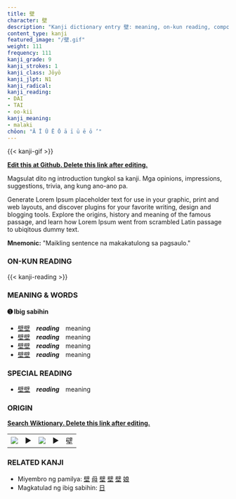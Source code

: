 ```yaml
---
title: 壁
character: 壁
description: "Kanji dictionary entry 壁: meaning, on-kun reading, compounds, origin, related kanji"
content_type: kanji
featured_image: "/壁.gif"
weight: 111
frequency: 111
kanji_grade: 9
kanji_strokes: 1
kanji_class: Jōyō
kanji_jlpt: N1
kanji_radical: 
kanji_reading: 
- DAI
- TAI
- oo-kii
kanji_meaning:
- malaki
chōon: "Ā Ī Ū Ē Ō ā ī ū ē ō ’"
---
```

[//]: # (Don't edit the line below. Kanji animated GIF code is automatically generated.)
{{< kanji-gif >}}

[//]: # (Edit below this line.)

**[Edit this at Github. Delete this link after editing.](https://github.com/tim0g/tim/tree/main/content/kanji/壁/index.md)**

Magsulat dito ng introduction tungkol sa kanji. Mga opinions, impressions, suggestions, trivia, ang kung ano-ano pa.

Generate Lorem Ipsum placeholder text for use in your graphic, print and web layouts, and discover plugins for your favorite writing, design and blogging tools. Explore the origins, history and meaning of the famous passage, and learn how Lorem Ipsum went from scrambled Latin passage to ubiqitous dummy text.
 
**Mnemonic:** "Maikling sentence na makakatulong sa pagsaulo."

### ON-KUN READING

[//]: # (Don't edit the line below. ON-KUN READING code is automatically generated.)
{{< kanji-reading >}}

### MEANING & WORDS

#### ➊ **Ibig sabihin**
  - [壁](../壁)[壁](../壁)　***reading***　meaning
  - [壁](../壁)[壁](../壁)　***reading***　meaning
  - [壁](../壁)[壁](../壁)　***reading***　meaning
  - [壁](../壁)[壁](../壁)　***reading***　meaning

### SPECIAL READING
  - [壁](../壁)[壁](../壁)　***reading***　meaning

### ORIGIN

**[Search Wiktionary. Delete this link after editing.](https://wiktionary.org/wiki/壁)**
<table class="kanji-table"><tr><td>
<img src="60px-壁-bronze.svg.png">
</td><td>▶</td><td>
<img src="60px-壁-oracle.svg.png">
</td><td>▶</td>
<td class="kanji-origin">壁</td>
</tr></table>

### RELATED KANJI
- Miyembro ng pamilya: [壁](../壁) [母](../母) [壁](../壁) [壁](../壁) [壁](../壁) [娘](../娘)
- Magkatulad ng ibig sabihin: [日](../日)
